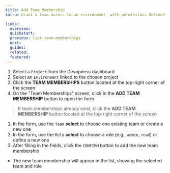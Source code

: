 ```yaml
---
title: Add Team Membership
intro: Grant a team access to an environment, with permissions defined by the assigned a role.

links:
  overview:
  quickstart:
  previous: list-team-memberships
  next:
  guides:
  related:
  featured:
---
```


1. Select a `Project` from the Devopness dashboard
1. Select an `Environment` linked to the chosen project
1. Click the **TEAM MEMBERSHIPS** button located at the top-right corner of the screen
1. On the "Team Memberships" screen, click in the **ADD TEAM MEMBERSHIP** button to open the form
  > If team memberships already exist, click the **ADD TEAM MEMBERSHIP** button located at the top-right corner of the screen
1. In the form, use the `Team` **select** to choose one existing team or create a new one
1. In the form, use the `Role` **select** to choose a role (e.g., `admin`, `read`) or define a new one
1. After filling in the fields, click the `CONFIRM` button to add the new team membership
  - The new team membership will appear in the list, showing the selected team and role


